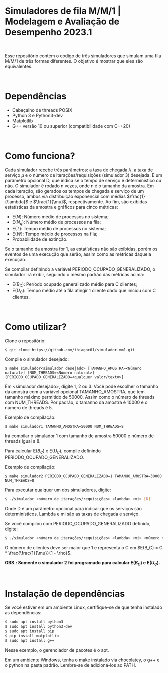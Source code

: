 # Simuladores de fila M/M/1 | Modelagem e Avaliação de Desempenho 2023.1

<br>

Esse repositório contém o código de três simuladores que simulam uma fila M/M/1 de três formas diferentes. O objetivo é mostrar que eles são equivalentes.

<br>

# Dependências

- Cabeçalho de threads POSIX
- Python 3 e Python3-dev
- Matplotlib
- G++ versão 10 ou superior (compatibilidade com C++20)

<br>

# Como funciona?

Cada simulador recebe três parâmetros: a taxa de chegada $\lambda$, a taxa de serviço $\mu$ e o número de iterações/requisições (simulador 3) desejada. E um parâmetro opcional D, que indica se o tempo de serviço é determínistico ou não. O simulador é rodado n vezes, onde n é o tamanho da amostra. Em cada iteração, são gerados os tempos de chegada e serviço de um processo, ambos via distribuição exponencial com médias $\frac{1}{\lambda}$ e $\frac{1}{\mu}$, respectivamente. Ao fim, são exibidas estatísticas da amostra e gráficos para cinco métricas:

- E($N$): Número médio de processos no sistema;
- E($N_q$): Número médio de processos na fila;
- E($T$): Tempo médio de processos no sistema;
- E($W$): Tempo médio de processos na fila;
- Probabilidade de extinção.

Se o tamanho da amostra for 1, as estatísticas não são exibidas, porém os eventos de uma execução que serão, assim como as métricas daquela execução.

Se compilar definindo a variável PERIODO_OCUPADO_GENERALIZADO, o simulador irá exibir, seguindo o mesmo padrão das métricas acima:

- E($B_C$): Período ocupado generalizado médio para C clientes;
- E($U_C$): Tempo médio até a fila atingir 1 cliente dado que iniciou com C clientes.

<br>

# Como utilizar?

Clone o repositório:

```shell
$ git clone https://github.com/thiagoc01/simulador-mm1.git
```

Compile o simulador desejado:

```shell
$ make simulador<simulador desejado> [TAMANHO_AMOSTRA=<Número natural>] [NUM_THREADS=<Número natural>] [PERIODO_OCUPADO_GENERALIZADO=<qualquer valor/texto>]
```

Em \<simulador desejado\>, digite 1, 2 ou 3.
Você pode escolher o tamanho da amostra com a variável opcional TAMANHO_AMOSTRA, que tem tamanho máximo permitido de 50000. Assim como o número de threads com NUM_THREADS. Por padrão, o tamanho da amostra é 10000 e o número de threads é 5. 

Exemplo de compilação:

```shell
$ make simulador1 TAMANHO_AMOSTRA=50000 NUM_THREADS=8
```

Irá compilar o simulador 1 com tamanho de amostra 50000 e número de threads igual a 8.

Para calcular E($B_C$) e E($U_C$), compile definindo PERIODO_OCUPADO_GENERALIZADO.

Exemplo de compilação:

```shell
$ make simulador2 PERIODO_OCUPADO_GENERALIZADO=1 TAMANHO_AMOSTRA=30000 NUM_THREADS=8
```

Para executar qualquer um dos simuladores, digite:

```bash
$ ./simulador <número de iterações/requisições> <lambda> <mi> [D]
```

Onde D é um parâmetro opcional para indicar que os serviços são determinísticos. Lambda e mi são as taxas de chegada e serviço.

Se você compilou com PERIODO_OCUPADO_GENERALIZADO definido, digite:

```bash
$ ./simulador <número de iterações/requisições> <lambda> <mi> <número de clientes> [D]
```

O número de clientes deve ser maior que 1 e representa o C em $E(B_C) = C * \frac{\frac{1}{\mu}}{1 - \rho}$.

**OBS.: Somente o simulador 2 foi programado para calcular E($B_C$) e E($U_C$).**

<br>

# Instalação de dependências

Se você estiver em um ambiente Linux, certifique-se de que tenha instalado as dependências:

```bash
$ sudo apt install python3
$ sudo apt install python3-dev
$ sudo apt install pip
$ pip install matplotlib
$ sudo apt install g++
```

Nesse exemplo, o gerenciador de pacotes é o apt.

Em um ambiente Windows, tenha o make instalado via chocolatey, o g++ e o python na pasta padrão. Lembre-se de adicioná-los ao PATH.




